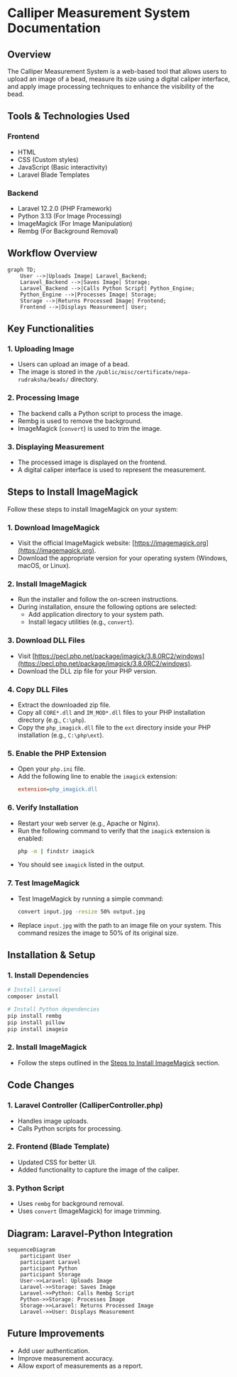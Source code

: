# Calliper Measurement System Documentation

## Overview
The Calliper Measurement System is a web-based tool that allows users to upload an image of a bead, measure its size using a digital caliper interface, and apply image processing techniques to enhance the visibility of the bead.

## Tools & Technologies Used

### Frontend
- HTML
- CSS (Custom styles)
- JavaScript (Basic interactivity)
- Laravel Blade Templates

### Backend
- Laravel 12.2.0 (PHP Framework)
- Python 3.13 (For Image Processing)
- ImageMagick (For Image Manipulation)
- Rembg (For Background Removal)

## Workflow Overview
```mermaid
graph TD;
    User -->|Uploads Image| Laravel_Backend;
    Laravel_Backend -->|Saves Image| Storage;
    Laravel_Backend -->|Calls Python Script| Python_Engine;
    Python_Engine -->|Processes Image| Storage;
    Storage -->|Returns Processed Image| Frontend;
    Frontend -->|Displays Measurement| User;

```

## Key Functionalities

### 1. Uploading Image
- Users can upload an image of a bead.
- The image is stored in the `/public/misc/certificate/nepa-rudraksha/beads/` directory.

### 2. Processing Image
- The backend calls a Python script to process the image.
- Rembg is used to remove the background.
- ImageMagick (`convert`) is used to trim the image.

### 3. Displaying Measurement
- The processed image is displayed on the frontend.
- A digital caliper interface is used to represent the measurement.

## Steps to Install ImageMagick

Follow these steps to install ImageMagick on your system:

### 1. Download ImageMagick
- Visit the official ImageMagick website: [https://imagemagick.org](https://imagemagick.org).
- Download the appropriate version for your operating system (Windows, macOS, or Linux).

### 2. Install ImageMagick
- Run the installer and follow the on-screen instructions.
- During installation, ensure the following options are selected:
  - Add application directory to your system path.
  - Install legacy utilities (e.g., `convert`).

### 3. Download DLL Files
- Visit [https://pecl.php.net/package/imagick/3.8.0RC2/windows](https://pecl.php.net/package/imagick/3.8.0RC2/windows).
- Download the DLL zip file for your PHP version.

### 4. Copy DLL Files
- Extract the downloaded zip file.
- Copy all `CORE*.dll` and `IM_MOD*.dll` files to your PHP installation directory (e.g., `C:\php`).
- Copy the `php_imagick.dll` file to the `ext` directory inside your PHP installation (e.g., `C:\php\ext`).

### 5. Enable the PHP Extension
- Open your `php.ini` file.
- Add the following line to enable the `imagick` extension:
    ```ini
    extension=php_imagick.dll
    ```

### 6. Verify Installation
- Restart your web server (e.g., Apache or Nginx).
- Run the following command to verify that the `imagick` extension is enabled:
    ```bash
    php -m | findstr imagick
    ```
- You should see `imagick` listed in the output.

### 7. Test ImageMagick
- Test ImageMagick by running a simple command:
    ```bash
    convert input.jpg -resize 50% output.jpg
    ```
- Replace `input.jpg` with the path to an image file on your system. This command resizes the image to 50% of its original size.

## Installation & Setup

### 1. Install Dependencies
```bash
# Install Laravel
composer install

# Install Python dependencies
pip install rembg
pip install pillow
pip install imageio
```

### 2. Install ImageMagick
- Follow the steps outlined in the [Steps to Install ImageMagick](#steps-to-install-imagemagick) section.

## Code Changes

### 1. Laravel Controller (CalliperController.php)
- Handles image uploads.
- Calls Python scripts for processing.

### 2. Frontend (Blade Template)
- Updated CSS for better UI.
- Added functionality to capture the image of the caliper.

### 3. Python Script
- Uses `rembg` for background removal.
- Uses `convert` (ImageMagick) for image trimming.

## Diagram: Laravel-Python Integration
```mermaid
sequenceDiagram
    participant User
    participant Laravel
    participant Python
    participant Storage
    User->>Laravel: Uploads Image
    Laravel->>Storage: Saves Image
    Laravel->>Python: Calls Rembg Script
    Python->>Storage: Processes Image
    Storage->>Laravel: Returns Processed Image
    Laravel->>User: Displays Measurement
```

## Future Improvements
- Add user authentication.
- Improve measurement accuracy.
- Allow export of measurements as a report.
